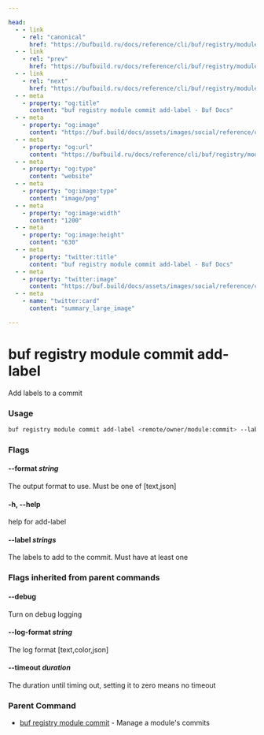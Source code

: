 ```yaml
---

head:
  - - link
    - rel: "canonical"
      href: "https://bufbuild.ru/docs/reference/cli/buf/registry/module/commit/add-label/"
  - - link
    - rel: "prev"
      href: "https://bufbuild.ru/docs/reference/cli/buf/registry/module/commit/"
  - - link
    - rel: "next"
      href: "https://bufbuild.ru/docs/reference/cli/buf/registry/module/commit/info/"
  - - meta
    - property: "og:title"
      content: "buf registry module commit add-label - Buf Docs"
  - - meta
    - property: "og:image"
      content: "https://buf.build/docs/assets/images/social/reference/cli/buf/registry/module/commit/add-label.png"
  - - meta
    - property: "og:url"
      content: "https://bufbuild.ru/docs/reference/cli/buf/registry/module/commit/add-label/"
  - - meta
    - property: "og:type"
      content: "website"
  - - meta
    - property: "og:image:type"
      content: "image/png"
  - - meta
    - property: "og:image:width"
      content: "1200"
  - - meta
    - property: "og:image:height"
      content: "630"
  - - meta
    - property: "twitter:title"
      content: "buf registry module commit add-label - Buf Docs"
  - - meta
    - property: "twitter:image"
      content: "https://buf.build/docs/assets/images/social/reference/cli/buf/registry/module/commit/add-label.png"
  - - meta
    - name: "twitter:card"
      content: "summary_large_image"

---
```


# buf registry module commit add-label

Add labels to a commit

### Usage

```sh
buf registry module commit add-label <remote/owner/module:commit> --label <label> [flags]
```

### Flags

#### \--format _string_

The output format to use. Must be one of \[text,json\]

#### \-h, --help

help for add-label

#### \--label _strings_

The labels to add to the commit. Must have at least one

### Flags inherited from parent commands

#### \--debug

Turn on debug logging

#### \--log-format _string_

The log format \[text,color,json\]

#### \--timeout _duration_

The duration until timing out, setting it to zero means no timeout

### Parent Command

- [buf registry module commit](../) - Manage a module's commits

